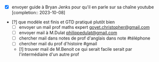 - [x] envoyer guide à Bryan Jenks pour qu'il en parle sur sa chaîne youtube  [completion:: 2023-10-08]
- [?] que modèle est finis et GTD pratiqué plutôt bien
	- [ ] envoyer un mail prof maths expert goyet.christopher@gmail.com
	- [ ] envoyer mail à M.Dulat philippedulat@gmail.com
	- [ ] chercher mail dans notes de prof d'anglais dans note #téléphone 
	- [ ] chercher mail du prof d'histoire #gmail
	- [!] trouver mail de M.Benoit ce qui serait facile serait par l'intermédiaire d'un autre prof
